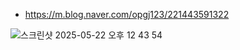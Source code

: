 - https://m.blog.naver.com/opgj123/221443591322

![스크린샷 2025-05-22 오후 12 43 54](https://github.com/user-attachments/assets/7379f08b-e56d-4461-92a3-6b74e4595cb0)
